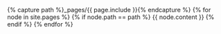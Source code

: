 {% capture path %}_pages/{{ page.include }}{% endcapture %}
{% for node in site.pages %}
	{% if node.path == path %}
		{{ node.content }}
	{% endif %}
{% endfor %}